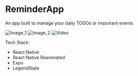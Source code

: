 # ReminderApp

An app built to manage your daily TODOs or important events

![Image_1](https://github.com/ShadReyes/ReminderApp/assets/69365234/fdf53425-b756-4222-b273-50e1024f44b6) ![Image_2](https://github.com/ShadReyes/ReminderApp/assets/69365234/2b32d88f-b9ea-474f-8414-66a3c7f0868d) ![Video](https://github.com/ShadReyes/ReminderApp/assets/69365234/a7e8f249-5ade-4406-9c1b-83c368d492c1)

Tech Stack:
- React Native
- React Native Reanimated
- Expo
- LegendState
